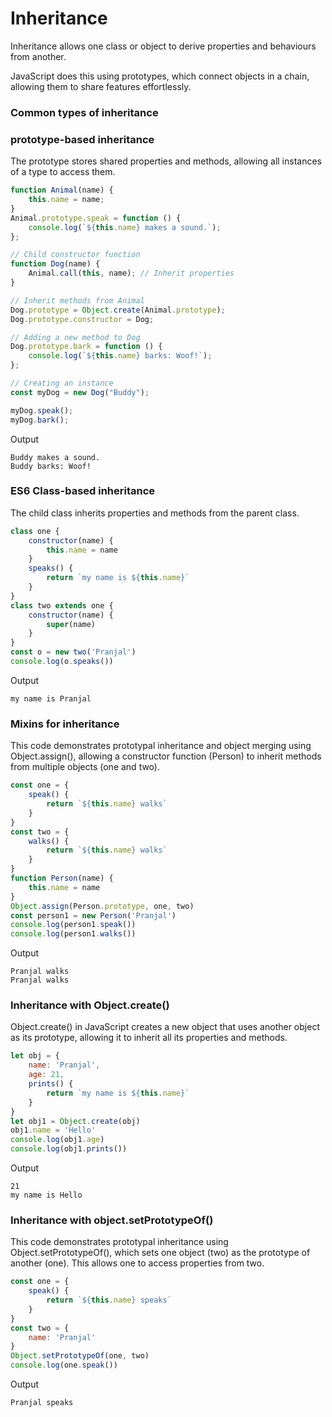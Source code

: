 # Inheritance

Inheritance allows one class or object to derive properties and behaviours from another. 

JavaScript does this using prototypes, which connect objects in a chain, allowing them to share features effortlessly. 

### Common types of inheritance

### prototype-based inheritance

The prototype stores shared properties and methods, allowing all instances of a type to access them.
```js
function Animal(name) {
    this.name = name;
}
Animal.prototype.speak = function () {
    console.log(`${this.name} makes a sound.`);
};

// Child constructor function
function Dog(name) {
    Animal.call(this, name); // Inherit properties
}

// Inherit methods from Animal
Dog.prototype = Object.create(Animal.prototype);
Dog.prototype.constructor = Dog;

// Adding a new method to Dog
Dog.prototype.bark = function () {
    console.log(`${this.name} barks: Woof!`);
};

// Creating an instance
const myDog = new Dog("Buddy");

myDog.speak(); 
myDog.bark();  
```
Output
```
Buddy makes a sound.
Buddy barks: Woof!
```

### ES6 Class-based inheritance

The child class inherits properties and methods from the parent class.
```js
class one {
    constructor(name) {
        this.name = name
    }
    speaks() {
        return `my name is ${this.name}`
    }
}
class two extends one {
    constructor(name) {
        super(name)
    }
}
const o = new two('Pranjal')
console.log(o.speaks())
```
Output

`my name is Pranjal`

### Mixins for inheritance

This code demonstrates prototypal inheritance and object merging using Object.assign(), allowing a constructor function (Person) to inherit methods from multiple objects (one and two).
```js
const one = {
    speak() {
        return `${this.name} walks`
    }
}
const two = {
    walks() {
        return `${this.name} walks`
    }
}
function Person(name) {
    this.name = name
}
Object.assign(Person.prototype, one, two)
const person1 = new Person('Pranjal')
console.log(person1.speak())
console.log(person1.walks())
```
Output
```
Pranjal walks
Pranjal walks
```

### Inheritance with Object.create()

Object.create() in JavaScript creates a new object that uses another object as its prototype, allowing it to inherit all its properties and methods.
```js
let obj = {
    name: 'Pranjal',
    age: 21,
    prints() {
        return `my name is ${this.name}`
    }
}
let obj1 = Object.create(obj)
obj1.name = 'Hello'
console.log(obj1.age)
console.log(obj1.prints())
```
Output
```
21
my name is Hello
```
### Inheritance with object.setPrototypeOf()
This code demonstrates prototypal inheritance using Object.setPrototypeOf(), which sets one object (two) as the prototype of another (one). This allows one to access properties from two.
```js
const one = {
    speak() {
        return `${this.name} speaks`
    }
}
const two = {
    name: 'Pranjal'
}
Object.setPrototypeOf(one, two)
console.log(one.speak())
```
Output

`Pranjal speaks`
